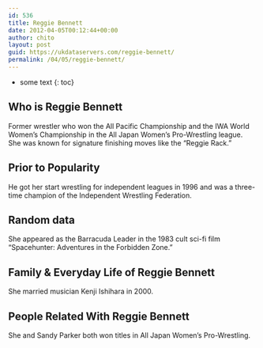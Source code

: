 ```yaml
---
id: 536
title: Reggie Bennett
date: 2012-04-05T00:12:44+00:00
author: chito
layout: post
guid: https://ukdataservers.com/reggie-bennett/
permalink: /04/05/reggie-bennett/
---
```


* some text
{: toc}
          
          
## Who is  Reggie Bennett
                  
                  
                  
Former wrestler who won the All Pacific Championship and the IWA World Women&#8217;s Championship in the All Japan Women&#8217;s Pro-Wrestling league. She was known for signature finishing moves like the &#8220;Reggie Rack.&#8221;
                  
                
                
                
## Prior to Popularity 
                  
                  
                  
He got her start wrestling for independent leagues in 1996 and was a three-time champion of the Independent Wrestling Federation.
                  
                
                
                
## Random data 
                  
                  
                  
She appeared as the Barracuda Leader in the 1983 cult sci-fi film &#8220;Spacehunter: Adventures in the Forbidden Zone.&#8221;
                  
                
                
                
## Family & Everyday Life of Reggie Bennett
                  
                  
                  
She married musician Kenji Ishihara in 2000.
                  
                
                
                
## People Related With  Reggie Bennett
                  
                  
                  
She and Sandy Parker both won titles in All Japan Women&#8217;s Pro-Wrestling.
                  
                
              
            
          
          
          
    
    
  
